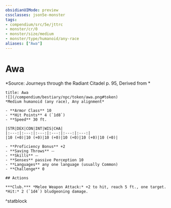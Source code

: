 ```yaml
---
obsidianUIMode: preview
cssclasses: json5e-monster
tags:
- compendium/src/5e/jttrc
- monster/cr/0
- monster/size/medium
- monster/type/humanoid/any-race
aliases: ["Awa"]
---
```

# Awa
*Source: Journeys through the Radiant Citadel p. 95, Derived from *  

```ad-statblock
title: Awa
![](/compendium/bestiary/npc/token/awa.png#token)
*Medium humanoid (any race), Any alignment*

- **Armor Class** 10 
- **Hit Points** 4 (`1d8`)
- **Speed** 30 ft.

|STR|DEX|CON|INT|WIS|CHA|
|:---:|:---:|:---:|:---:|:---:|:---:|
|10 (+0)|10 (+0)|10 (+0)|10 (+0)|10 (+0)|10 (+0)|

- **Proficiency Bonus** +2
- **Saving Throws** ⏤
- **Skills** ⏤
- **Senses** passive Perception 10
- **Languages** any one language (usually Common)
- **Challenge** 0

## Actions

***Club.*** *Melee Weapon Attack:* +2 to hit, reach 5 ft., one target. *Hit:* 2 (`1d4`) bludgeoning damage.
```
^statblock